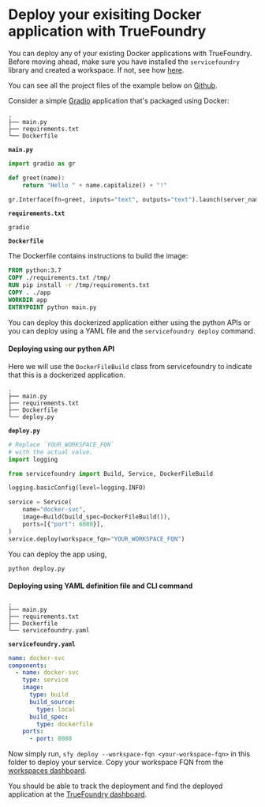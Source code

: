 # Deploy your exisiting Docker application with TrueFoundry

You can deploy any of your existing Docker applications with TrueFoundry. Before moving ahead, make sure you have installed the `servicefoundry` library and created a workspace. If not, see how [here](./install-and-workspace.md).

You can see all the project files of the example below on [Github](https://github.com/truefoundry/truefoundry-examples/tree/main/docker-service-deployment).


Consider a simple [Gradio](https://gradio.app/) application that's packaged using Docker:

```
.
├── main.py
├── requirements.txt
└── Dockerfile
```

**`main.py`**
```python
import gradio as gr

def greet(name):
    return "Hello " + name.capitalize() + "!"

gr.Interface(fn=greet, inputs="text", outputs="text").launch(server_name='0.0.0.0', server_port=8080)
```

**`requirements.txt`**
```
gradio
```

**`Dockerfile`**

The Dockerfile contains instructions to build the image:
```dockerfile
FROM python:3.7
COPY ./requirements.txt /tmp/
RUN pip install -r /tmp/requirements.txt
COPY . ./app
WORKDIR app
ENTRYPOINT python main.py
```
You can deploy this dockerized application either using the python APIs or you can deploy using a YAML file and the `servicefoundry deploy` command.

#### Deploying using our python API

Here we will use the `DockerFileBuild` class from servicefoundry to indicate that this is a dockerized application.

```
.
├── main.py
├── requirements.txt
├── Dockerfile
└── deploy.py
```

**`deploy.py`**
```python
# Replace `YOUR_WORKSPACE_FQN`
# with the actual value.
import logging

from servicefoundry import Build, Service, DockerFileBuild

logging.basicConfig(level=logging.INFO)

service = Service(
    name="docker-svc",
    image=Build(build_spec=DockerFileBuild()),
    ports=[{"port": 8080}],
)
service.deploy(workspace_fqn="YOUR_WORKSPACE_FQN")
```
You can deploy the app using, 
```shell
python deploy.py
```

#### Deploying using YAML definition file and CLI command
```
.
├── main.py
├── requirements.txt
├── Dockerfile
└── servicefoundry.yaml
```

**`servicefoundry.yaml`**
```yaml
name: docker-svc
components:
  - name: docker-svc
    type: service
    image:
      type: build
      build_source:
        type: local
      build_spec:
        type: dockerfile
    ports:
      - port: 8080

```

Now simply run, `sfy deploy --workspace-fqn <your-workspace-fqn>` in this folder to deploy your service. Copy your workspace FQN from the [workspaces dashboard](https://app.truefoundry.com/workspace).


You should be able to track the deployment and find the deployed application at the [TrueFoundry dashboard](https://app.truefoundry.com/applications).